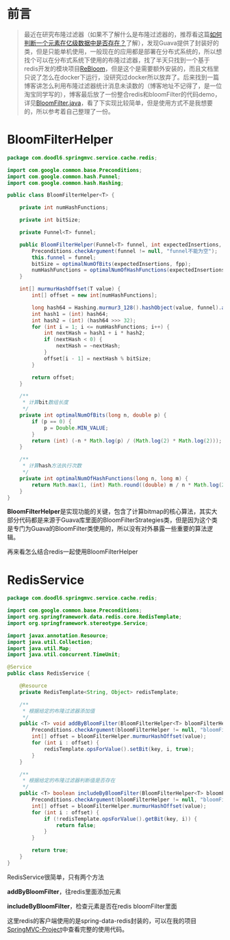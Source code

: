 # 前言

> 最近在研究布隆过滤器（如果不了解什么是布隆过滤器的，推荐看这篇[如何判断一个元素在亿级数据中是否存在？][1]了解），发现Guava提供了封装好的类，但是只能单机使用，一般现在的应用都是部署在分布式系统的，所以想找个可以在分布式系统下使用的布隆过滤器，找了半天只找到一个基于redis开发的模块项目[ReBloom][2]，但是这个是需要额外安装的，而且文档里只说了怎么在docker下运行，没研究过docker所以放弃了。后来找到一篇博客讲怎么利用布隆过滤器统计消息未读数的（博客地址不记得了，是一位淘宝同学写的），博客最后放了一份整合redis和bloomFilter的代码demo，详见[BloomFilter.java][3]，看了下实现比较简单，但是使用方式不是我想要的，所以参考着自己整理了一份。

# BloomFilterHelper

```java
package com.doodl6.springmvc.service.cache.redis;

import com.google.common.base.Preconditions;
import com.google.common.hash.Funnel;
import com.google.common.hash.Hashing;

public class BloomFilterHelper<T> {

    private int numHashFunctions;

    private int bitSize;

    private Funnel<T> funnel;

    public BloomFilterHelper(Funnel<T> funnel, int expectedInsertions, double fpp) {
        Preconditions.checkArgument(funnel != null, "funnel不能为空");
        this.funnel = funnel;
        bitSize = optimalNumOfBits(expectedInsertions, fpp);
        numHashFunctions = optimalNumOfHashFunctions(expectedInsertions, bitSize);
    }

    int[] murmurHashOffset(T value) {
        int[] offset = new int[numHashFunctions];

        long hash64 = Hashing.murmur3_128().hashObject(value, funnel).asLong();
        int hash1 = (int) hash64;
        int hash2 = (int) (hash64 >>> 32);
        for (int i = 1; i <= numHashFunctions; i++) {
            int nextHash = hash1 + i * hash2;
            if (nextHash < 0) {
                nextHash = ~nextHash;
            }
            offset[i - 1] = nextHash % bitSize;
        }

        return offset;
    }

    /**
     * 计算bit数组长度
     */
    private int optimalNumOfBits(long n, double p) {
        if (p == 0) {
            p = Double.MIN_VALUE;
        }
        return (int) (-n * Math.log(p) / (Math.log(2) * Math.log(2)));
    }

    /**
     * 计算hash方法执行次数
     */
    private int optimalNumOfHashFunctions(long n, long m) {
        return Math.max(1, (int) Math.round((double) m / n * Math.log(2)));
    }
}
```

**BloomFilterHelper**是实现功能的关键，包含了计算bitmap的核心算法，其实大部分代码都是来源于Guava库里面的BloomFilterStrategies类，但是因为这个类是专门为Guava的BloomFilter类使用的，所以没有对外暴露一些重要的算法逻辑。

再来看怎么结合redis一起使用BloomFilterHelper

# RedisService

```java
package com.doodl6.springmvc.service.cache.redis;

import com.google.common.base.Preconditions;
import org.springframework.data.redis.core.RedisTemplate;
import org.springframework.stereotype.Service;

import javax.annotation.Resource;
import java.util.Collection;
import java.util.Map;
import java.util.concurrent.TimeUnit;

@Service
public class RedisService {

    @Resource
    private RedisTemplate<String, Object> redisTemplate;

    /**
     * 根据给定的布隆过滤器添加值
     */
    public <T> void addByBloomFilter(BloomFilterHelper<T> bloomFilterHelper, String key, T value) {
        Preconditions.checkArgument(bloomFilterHelper != null, "bloomFilterHelper不能为空");
        int[] offset = bloomFilterHelper.murmurHashOffset(value);
        for (int i : offset) {
            redisTemplate.opsForValue().setBit(key, i, true);
        }
    }

    /**
     * 根据给定的布隆过滤器判断值是否存在
     */
    public <T> boolean includeByBloomFilter(BloomFilterHelper<T> bloomFilterHelper, String key, T value) {
        Preconditions.checkArgument(bloomFilterHelper != null, "bloomFilterHelper不能为空");
        int[] offset = bloomFilterHelper.murmurHashOffset(value);
        for (int i : offset) {
            if (!redisTemplate.opsForValue().getBit(key, i)) {
                return false;
            }
        }

        return true;
    }
}

```


RedisService很简单，只有两个方法

**addByBloomFilter**，往redis里面添加元素

**includeByBloomFilter**，检查元素是否在redis bloomFilter里面

这里redis的客户端使用的是spring-data-redis封装的，可以在我的项目[SpringMVC-Project][4]中查看完整的使用代码。


  [1]: https://crossoverjie.top/2018/11/26/guava/guava-bloom-filter/
  [2]: https://github.com/RedisLabsModules/rebloom
  [3]: https://github.com/olylakers/RedisBloomFilter/blob/master/src/main/java/org/olylakers/bloomfilter/BloomFilter.java
  [4]: https://github.com/MartinDai/SpringMVC-Project